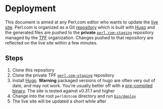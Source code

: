 # Deployment

This document is aimed at any Perl.com editor who wants to update the [live site](https://www.perl.com).
Perl.com is organized as a Git [repository](https://github.com/perladvent/perldotcom/tree/master) which is built with [Hugo](https://gohugo.io) and the generated files are pushed to the **private** [`perl.com-staging`](https://github.com/tpf/perl.com-staging) repository managed by the [TPF](https://www.perlfoundation.org) organization.
Changes pushed to that repository are reflected on the live site within a few minutes.

## Steps

1. Clone this repository
2. Clone the private TPF [`perl.com-staging`](https://github.com/tpf/perl.com-staging) repository
3. Install [Hugo](https://gohugo.io). **Warning** packaged versions of hugo are often very out of date, and may not work. You're usually better off with a [pre-compiled binary](https://github.com/gohugoio/hugo/releases). The site is tested against v0.31.1 and higher
4. Change into the root `perldotcom` directory and run [`bin/deploy`](bin/deploy)
5. The live site will be updated a short while after
